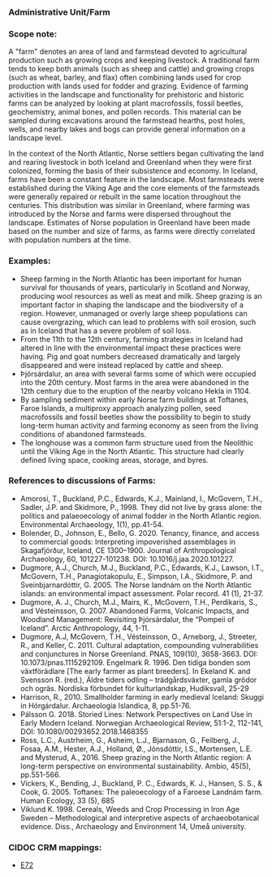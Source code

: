 
### Administrative Unit/Farm 

###  Scope note: 
A "farm" denotes an area of land and farmstead devoted to agricultural production such as growing crops and keeping livestock. A traditional farm tends to keep both animals (such as sheep and cattle) and growing crops (such as wheat, barley, and flax) often combining lands used for crop production with lands used for fodder and grazing. Evidence of farming activities in the landscape and functionality for prehistoric and historic farms can be analyzed by looking at plant macrofossils, fossil beetles, geochemistry, animal bones, and pollen records. This material can be sampled during excavations around the farmstead hearths, post holes, wells, and nearby lakes and bogs can provide general information on a landscape level.

In the context of the North Atlantic, Norse settlers began cultivating the land and rearing livestock in both Iceland and Greenland when they were first colonized, forming the basis of their subsistence and economy. In Iceland, farms have been a constant feature in the landscape. Most farmsteads were established during the Viking Age and the core elements of the farmsteads were generally repaired or rebuilt in the same location throughout the centuries. This distribution was similar in Greenland, where farming was introduced by the Norse and farms were dispersed throughout the landscape. Estimates of Norse population in Greenland have been made based on the number and size of farms, as farms were directly correlated with population numbers at the time.


### Examples: 

* Sheep farming in the North Atlantic has been important for human survival for thousands of years, particularly in Scotland and Norway, producing wool resources as well as meat and milk. Sheep grazing is an important factor in shaping the landscape and the biodiversity of a region. However, unmanaged or overly large sheep populations can cause overgrazing, which can lead to problems with soil erosion, such as in Iceland that has a severe problem of soil loss.
* From the 11th to the 12th century, farming strategies in Iceland had altered in line with the environmental impact these practices were having. Pig and goat numbers decreased dramatically and largely disappeared and were instead replaced by cattle and sheep.
* Þjórsárdalur, an area with several farms some of which were occupied into the 20th century. Most farms in the area were abandoned in the 12th century due to the eruption of the nearby volcano Hekla in 1104. 
* By sampling sediment within early Norse farm buildings at Toftanes, Faroe Islands, a multiproxy approach analyzing pollen, seed macrofossils and fossil beetles show the possibility to begin to study long-term human activity and farming economy as seen from the living conditions of abandoned farmsteads.
* The longhouse was a common farm structure used from the Neolithic until the Viking Age in the North Atlantic. This structure had clearly defined living space, cooking areas, storage, and byres. 

### References to discussions of Farms:

* Amorosi, T., Buckland, P.C., Edwards, K.J., Mainland, I., McGovern, T.H., Sadler, J.P. and Skidmore, P., 1998. They did not live by grass alone: the politics and palaeoecology of animal fodder in the North Atlantic region. Environmental Archaeology, 1(1), pp.41-54.
* Bolender, D., Johnson, E., Bello, G. 2020. Tenancy, finance, and access to commercial goods: Interpreting impoverished assemblages in Skagafjörður, Iceland, CE 1300–1900. Journal of Anthropological Archaeology, 60, 101227-101238. DOI: 10.1016/j.jaa.2020.101227.
* Dugmore, A.J., Church, M.J., Buckland, P.C., Edwards, K.J., Lawson, I.T., McGovern, T.H., Panagiotakopulu, E., Simpson, I.A., Skidmore, P. and Sveinbjarnardóttir, G. 2005. The Norse landnám on the North Atlantic islands: an environmental impact assessment. Polar record. 41 (1), 21-37.
* Dugmore, A. J., Church, M.J., Mairs, K., McGovern, T.H., Perdikaris, S., and Vésteinsson, O. 2007. Abandoned Farms, Volcanic Impacts, and Woodland Management: Revisiting Þjórsárdalur, the “Pompeii of Iceland”. Arctic Anthropology, 44, 1-11.
* Dugmore, A.J, McGovern, T.H., Vésteinsson, O., Arneborg, J., Streeter, R., and Keller, C. 2011. Cultural adaptation, compounding vulnerabilities and conjunctures in Norse Greenland. PNAS, 109(10), 3658-3663. DOI: 10.1073/pnas.1115292109.
Engelmark R. 1996. Den tidiga bonden som växtförädlare [The early farmer as plant breeders]. In Ekeland K. and Svensson R. (red.), Äldre tiders odling – trädgårdsväxter, gamla grödor och ogräs. Nordiska förbundet för kulturlandskap, Hudiksvall, 25-29
* Harrison, R., 2010. Smallholder farming in early medieval Iceland: Skuggi in Hörgárdalur. Archaeologia Islandica, 8, pp.51-76.
* Pálsson G. 2018. Storied Lines: Network Perspectives on Land Use in Early Modern Iceland. Norwegian Archaeological Review, 51:1-2, 112-141, DOI: 10.1080/00293652.2018.1468355
* Ross, L.C., Austrheim, G., Asheim, L.J., Bjarnason, G., Feilberg, J., Fosaa, A.M., Hester, A.J., Holland, Ø., Jónsdóttir, I.S., Mortensen, L.E. and Mysterud, A., 2016. Sheep grazing in the North Atlantic region: A long-term perspective on environmental sustainability. Ambio, 45(5), pp.551-566.
* Vickers, K., Bending, J., Buckland, P. C., Edwards, K. J., Hansen, S. S., & Cook, G. 2005. Toftanes: The paleoecology of a Faroese Landnám farm. Human Ecology, 33 (5), 685
* Viklund K. 1998. Cereals, Weeds and Crop Processing in Iron Age Sweden – Methodological and interpretive aspects of archaeobotanical evidence. Diss., Archaeology and Environment 14, Umeå university.

### CIDOC CRM mappings: 

* [E72](http://www.cidoc-crm.org/Entity/e72-legal-object/version-6.2.2)
